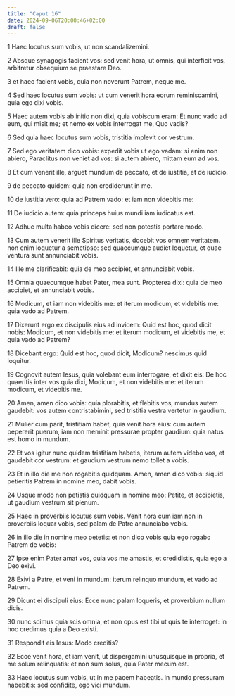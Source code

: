 ```yaml
---
title: "Caput 16"
date: 2024-09-06T20:00:46+02:00
draft: false
---
```



1 Haec locutus sum vobis, ut non scandalizemini.

2 Absque synagogis facient vos: sed venit hora, ut omnis, qui interficit vos, arbitretur obsequium se praestare Deo.

3 et haec facient vobis, quia non noverunt Patrem, neque me.

4 Sed haec locutus sum vobis: ut cum venerit hora eorum reminiscamini, quia ego dixi vobis.

5 Haec autem vobis ab initio non dixi, quia vobiscum eram: Et nunc vado ad eum, qui misit me; et nemo ex vobis interrogat me, Quo vadis?

6 Sed quia haec locutus sum vobis, tristitia implevit cor vestrum.

7 Sed ego veritatem dico vobis: expedit vobis ut ego vadam: si enim non abiero, Paraclitus non veniet ad vos: si autem abiero, mittam eum ad vos.

8 Et cum venerit ille, arguet mundum de peccato, et de iustitia, et de iudicio.

9 de peccato quidem: quia non crediderunt in me.

10 de iustitia vero: quia ad Patrem vado: et iam non videbitis me:

11 De iudicio autem: quia princeps huius mundi iam iudicatus est.

12 Adhuc multa habeo vobis dicere: sed non potestis portare modo.

13 Cum autem venerit ille Spiritus veritatis, docebit vos omnem veritatem. non enim loquetur a semetipso: sed quaecumque audiet loquetur, et quae ventura sunt annunciabit vobis.

14 Ille me clarificabit: quia de meo accipiet, et annunciabit vobis.

15 Omnia quaecumque habet Pater, mea sunt. Propterea dixi: quia de meo accipiet, et annunciabit vobis.

16 Modicum, et iam non videbitis me: et iterum modicum, et videbitis me: quia vado ad Patrem.

17 Dixerunt ergo ex discipulis eius ad invicem: Quid est hoc, quod dicit nobis: Modicum, et non videbitis me: et iterum modicum, et videbitis me, et quia vado ad Patrem?

18 Dicebant ergo: Quid est hoc, quod dicit, Modicum? nescimus quid loquitur.

19 Cognovit autem Iesus, quia volebant eum interrogare, et dixit eis: De hoc quaeritis inter vos quia dixi, Modicum, et non videbitis me: et iterum modicum, et videbitis me.

20 Amen, amen dico vobis: quia plorabitis, et flebitis vos, mundus autem gaudebit: vos autem contristabimini, sed tristitia vestra vertetur in gaudium.

21 Mulier cum parit, tristitiam habet, quia venit hora eius: cum autem pepererit puerum, iam non meminit pressurae propter gaudium: quia natus est homo in mundum.

22 Et vos igitur nunc quidem tristitiam habetis, iterum autem videbo vos, et gaudebit cor vestrum: et gaudium vestrum nemo tollet a vobis.

23 Et in illo die me non rogabitis quidquam. Amen, amen dico vobis: siquid petieritis Patrem in nomine meo, dabit vobis.

24 Usque modo non petistis quidquam in nomine meo: Petite, et accipietis, ut gaudium vestrum sit plenum.

25 Haec in proverbiis locutus sum vobis. Venit hora cum iam non in proverbiis loquar vobis, sed palam de Patre annunciabo vobis.

26 in illo die in nomine meo petetis: et non dico vobis quia ego rogabo Patrem de vobis:

27 Ipse enim Pater amat vos, quia vos me amastis, et credidistis, quia ego a Deo exivi.

28 Exivi a Patre, et veni in mundum: iterum relinquo mundum, et vado ad Patrem.

29 Dicunt ei discipuli eius: Ecce nunc palam loqueris, et proverbium nullum dicis.

30 nunc scimus quia scis omnia, et non opus est tibi ut quis te interroget: in hoc credimus quia a Deo existi.

31 Respondit eis Iesus: Modo creditis?

32 Ecce venit hora, et iam venit, ut dispergamini unusquisque in propria, et me solum relinquatis: et non sum solus, quia Pater mecum est.

33 Haec locutus sum vobis, ut in me pacem habeatis. In mundo pressuram habebitis: sed confidite, ego vici mundum.

